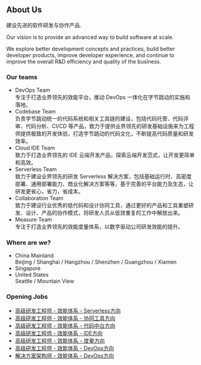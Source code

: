 ## About Us

建设先进的软件研发与协作产品.

Our vision is to provide an advanced way to build software at scale.

We explore better development concepts and practices, build better developer products, improve developer experience, and continue to improve the overall R&D efficiency and quality of the business.

### Our teams

- DevOps Team  
  专注于打造业界领先的效能平台，推动 DevOps 一体化在字节跳动的实施和落地。
- Codebase Team  
  负责字节跳动统一的代码系统和相关工具链的建设，包括代码托管、代码评审、代码分析、CI/CD 等产品，致力于提供业界领先的研发基础设施来为工程师提供极致的开发体验，打造字节跳动的代码文化，不断提高代码质量和研发效率。
- Cloud IDE Team  
  致力于打造业界领先的 IDE 云端开发产品，探索云端开发范式，让开发更简单和高效。
- Serverless Team  
  致力于建设业界领先的研发 Serverless 解决方案，包括基础运行时、高密度部署、通用部署能力、商业化解决方案等等，基于完善的平台能力及生态，让研发更省心，省力，省成本。
- Collaboration Team  
  致力于建设行业优秀的低代码和设计协同工具，通过更好的产品和工具重塑研发、设计、产品的协作模式，将研发人员从低效重复的工作中解放出来。
- Measure Team  
  专注于打造业界领先的效能度量体系，以数字驱动公司研发效能的提升。

### Where are we?

- China Mainland  
  Beijing / Shanghai / Hangzhou / Shenzhen / Guangzhou / Xiamen
- Singapore  
- United States  
  Seattle / Mountain View

### Opening Jobs

- [高级研发工程师 - 效能体系 - Serverless方向](https://jobs.bytedance.com/experienced/position?keywords=%E6%95%88%E8%83%BD%E4%BD%93%E7%B3%BB)
- [高级研发工程师 - 效能体系 - 协同工具方向](https://jobs.bytedance.com/experienced/position?keywords=%E6%95%88%E8%83%BD%E4%BD%93%E7%B3%BB)
- [高级研发工程师 - 效能体系 - 代码中台方向](https://jobs.bytedance.com/experienced/position?keywords=%E6%95%88%E8%83%BD%E4%BD%93%E7%B3%BB)
- [高级研发工程师 - 效能体系 - IDE方向](https://jobs.bytedance.com/experienced/position?keywords=%E6%95%88%E8%83%BD%E4%BD%93%E7%B3%BB)
- [高级研发工程师 - 效能体系 - 度量方向](https://jobs.bytedance.com/experienced/position?keywords=%E6%95%88%E8%83%BD%E4%BD%93%E7%B3%BB)
- [高级研发工程师 - 效能体系 - DevOps方向](https://jobs.bytedance.com/experienced/position?keywords=%E6%95%88%E8%83%BD%E4%BD%93%E7%B3%BB)
- [解决方案架构师 - 效能体系 - DevOps方向](https://jobs.bytedance.com/experienced/position?keywords=%E6%95%88%E8%83%BD%E4%BD%93%E7%B3%BB)

